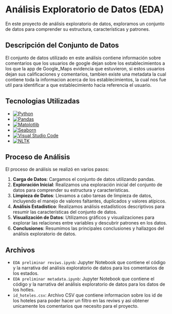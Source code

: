 # Análisis Exploratorio de Datos (EDA)

En este proyecto de análisis exploratorio de datos, exploramos un conjunto de datos para comprender su estructura, características y patrones.

## Descripción del Conjunto de Datos

El conjunto de datos utilizado en este análisis contiene información sobre comentarios que los usuarios de google dejan sobre los establecimientos a los que la app de Google_Maps evidencia que estuvieron, si estos usuarios dejan sus calificaciones y comentarios, tambien existe una metadata la cual contiene toda la informacion acerca de los establecimientos, la cual nos fue util para identificar a que establecimiento hacia referencia el usuario.

## Tecnologias Utilizadas

- [![Python](https://img.shields.io/badge/Python-3776AB?style=for-the-badge&logo=python&logoColor=white)](https://www.python.org/)
- [![Pandas](https://img.shields.io/badge/pandas-150458?style=for-the-badge&logo=pandas&logoColor=white)](https://pandas.pydata.org/)
- [![Matplotlib](https://img.shields.io/badge/Matplotlib-3776AB?style=for-the-badge&logo=matplotlib&logoColor=white)](https://matplotlib.org/)
- [![Seaborn](https://img.shields.io/badge/Seaborn-3776AB?style=for-the-badge&logo=seaborn&logoColor=white)](https://seaborn.pydata.org/)
- [![Visual Studio Code](https://img.shields.io/badge/Visual_Studio_Code-007ACC?style=for-the-badge&logo=visual-studio-code&logoColor=white)](https://code.visualstudio.com/)
- [![NLTK](https://img.shields.io/badge/NLTK-333?style=for-the-badge&logo=nltk&logoColor=white)](https://www.nltk.org/)





## Proceso de Análisis

El proceso de análisis se realizó en varios pasos:

1. **Carga de Datos**: Cargamos el conjunto de datos utilizando pandas.
2. **Exploración Inicial**: Realizamos una exploración inicial del conjunto de datos para comprender su estructura y características.
3. **Limpieza de Datos**: Llevamos a cabo tareas de limpieza de datos, incluyendo el manejo de valores faltantes, duplicados y valores atípicos.
4. **Análisis Estadístico**: Realizamos análisis estadísticos descriptivos para resumir las características del conjunto de datos.
5. **Visualización de Datos**: Utilizamos gráficos y visualizaciones para explorar las relaciones entre variables y descubrir patrones en los datos.
6. **Conclusiones**: Resumimos las principales conclusiones y hallazgos del análisis exploratorio de datos.

## Archivos

- `EDA preliminar reviws.ipynb`: Jupyter Notebook que contiene el código y la narrativa del análisis exploratorio de datos para los comentarios de los estados.
- `EDA preliminar metadata.ipynb`: Jupyter Notebook que contiene el código y la narrativa del análisis exploratorio de datos para los datos de los hotles.
- `id_hoteles.csv`: Archivo CSV que contiene informacion sobre los id de los hoteles para poder hacer un filtro en las reviws y asi obtener unicamente los comentarios que necesito para el proyecto.


